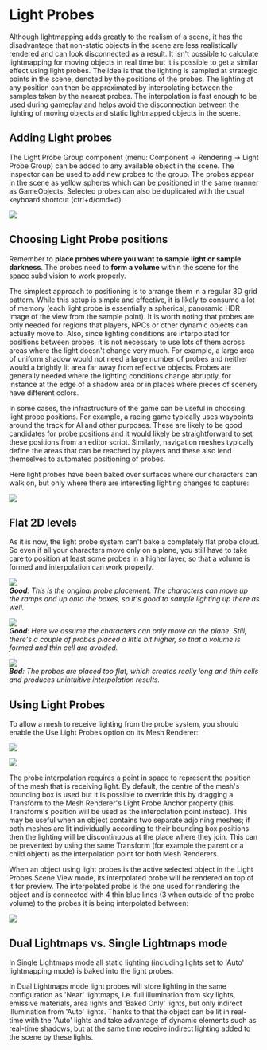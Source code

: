 Light Probes
============


Although lightmapping adds greatly to the realism of a scene, it has the disadvantage that non-static objects in the scene are less realistically rendered and can look disconnected as a result. It isn't possible to calculate lightmapping for moving objects in real time but it is possible to get a similar effect using <span class=keyword>light probes</span>. The idea is that the lighting is sampled at strategic points in the scene, denoted by the positions of the probes. The lighting at any position can then be approximated by interpolating between the samples taken by the nearest probes. The interpolation is fast enough to be used during gameplay and helps avoid the disconnection between the lighting of moving objects and static lightmapped objects in the scene.


Adding Light probes
-------------------


The Light Probe Group component (menu: <span class=menu>Component -> Rendering -> Light Probe Group</span>) can be added to any available object in the scene. The inspector can be used to add new probes to the group. The probes appear in the scene as yellow spheres which can be positioned in the same manner as GameObjects. Selected probes can also be duplicated with the usual keyboard shortcut (ctrl+d/cmd+d).


![](http://docwiki.hq.unity3d.com/uploads/Main/LightProbesTestScene-sourceselected.png)  


Choosing Light Probe positions
------------------------------


Remember to __place probes where you want to sample light or sample darkness__. The probes need to __form a volume__ within the scene for the space subdivision to work properly.

The simplest approach to positioning is to arrange them in a regular 3D grid pattern. While this setup is simple and effective, it is likely to consume a lot of memory (each light probe is essentially a spherical, panoramic HDR image of the view from the sample point). It is worth noting that probes are only needed for regions that players, NPCs or other dynamic objects can actually move to. Also, since lighting conditions are interpolated for positions between probes, it is not necessary to use lots of them across areas where the light doesn't change very much. For example, a large area of uniform shadow would not need a large number of probes and neither would a brightly lit area far away from reflective objects. Probes are generally needed where the lighting conditions change abruptly, for instance at the edge of a shadow area or in places where pieces of scenery have different colors.

In some cases, the infrastructure of the game can be useful in choosing light probe positions. For example, a racing game typically uses waypoints around the track for AI and other purposes. These are likely to be good candidates for probe positions and it would likely be straightforward to set these positions from an editor script. Similarly, navigation meshes typically define the areas that can be reached by players and these also lend themselves to automated positioning of probes.


Here light probes have been baked over surfaces where our characters can walk on, but only where there are interesting lighting changes to capture:


![](http://docwiki.hq.unity3d.com/uploads/Main/LightProbesTestScene-baked.png)  

Flat 2D levels
--------------


As it is now, the light probe system can't bake a completely flat probe cloud. So even if all your characters move only on a plane, you still have to take care to position at least some probes in a higher layer, so that a volume is formed and interpolation can work properly.


![](http://docwiki.hq.unity3d.com/uploads/Main/LightProbes-placement-original.png)  
___Good__: This is the original probe placement. The characters can move up the ramps and up onto the boxes, so it's good to sample lighting up there as well._


![](http://docwiki.hq.unity3d.com/uploads/Main/LightProbes-placement-stillgood.png)  
___Good__: Here we assume the characters can only move on the plane. Still, there's a couple of probes placed a little bit higher, so that a volume is formed and thin cell are avoided._


![](http://docwiki.hq.unity3d.com/uploads/Main/LightProbes-placement-bad.png)  
___Bad__: The probes are placed too flat, which creates really long and thin cells and produces unintuitive interpolation results._

Using Light Probes
------------------


To allow a mesh to receive lighting from the probe system, you should enable the Use Light Probes option on its Mesh Renderer:


![](http://docwiki.hq.unity3d.com/uploads/Main/MeshRendInspector.png)  


![](http://docwiki.hq.unity3d.com/uploads/Main/LightProbes-character.png)  

The probe interpolation requires a point in space to represent the position of the mesh that is receiving light. By default, the centre of the mesh's bounding box is used but it is possible to override this by dragging a Transform to the Mesh Renderer's Light Probe Anchor property (this Transform's position will be used as the interpolation point instead). This may be useful when an object contains two separate adjoining meshes; if both meshes are lit individually according to their bounding box positions then the lighting will be discontinuous at the place where they join. This can be prevented by using the same Transform (for example the parent or a child object) as the interpolation point for both Mesh Renderers.

When an object using light probes is the active selected object in the Light Probes Scene View mode, its interpolated probe will be rendered on top of it for preview. The interpolated probe is the one used for rendering the object and is connected with 4 thin blue lines (3 when outside of the probe volume) to the probes it is being interpolated between:


![](http://docwiki.hq.unity3d.com/uploads/Main/LightProbes-characterandprobes.png)  

Dual Lightmaps vs. Single Lightmaps mode
----------------------------------------


In Single Lightmaps mode all static lighting (including lights set to 'Auto' lightmapping mode) is baked into the light probes.

In Dual Lightmaps mode light probes will store lighting in the same configuration as 'Near' lightmaps, i.e. full illumination from sky lights, emissive materials, area lights and 'Baked Only' lights, but only indirect illumination from 'Auto' lights. Thanks to that the object can be lit in real-time with the 'Auto' lights and take advantage of dynamic elements such as real-time shadows, but at the same time receive indirect lighting added to the scene by these lights.

